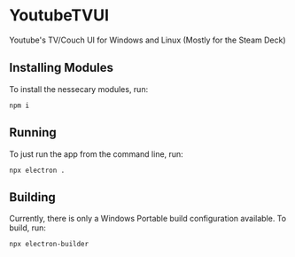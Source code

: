 # YoutubeTVUI
Youtube's TV/Couch UI for Windows and Linux (Mostly for the Steam Deck)

## Installing Modules
To install the nessecary modules, run:
```
npm i
```

## Running
To just run the app from the command line, run:
```
npx electron .
```

## Building
Currently, there is only a Windows Portable build configuration available. To build, run:
```
npx electron-builder
```
